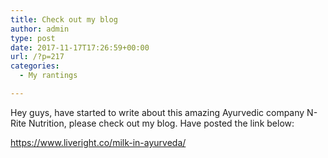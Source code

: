 ```yaml
---
title: Check out my blog
author: admin
type: post
date: 2017-11-17T17:26:59+00:00
url: /?p=217
categories:
  - My rantings

---
```

Hey guys, have started to write about this amazing Ayurvedic company N-Rite Nutrition, please check out my blog. Have posted the link below:

https://www.liveright.co/milk-in-ayurveda/